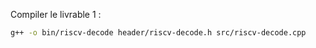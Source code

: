 Compiler le livrable 1 :

```bash
g++ -o bin/riscv-decode header/riscv-decode.h src/riscv-decode.cpp
```